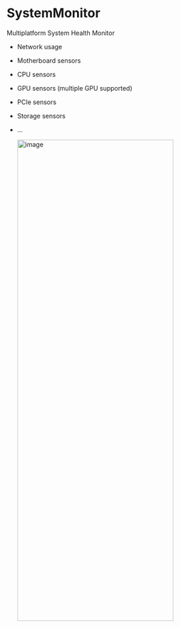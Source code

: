 # SystemMonitor
Multiplatform System Health Monitor

- Network usage
- Motherboard sensors
- CPU sensors
- GPU sensors (multiple GPU supported)
- PCIe sensors
- Storage sensors
- ...
  

  <img width="350" height="1079" alt="image" src="https://github.com/user-attachments/assets/63dd2592-eb88-43e4-8670-9c46786ab016" />

